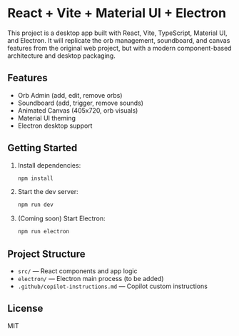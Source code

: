 # React + Vite + Material UI + Electron

This project is a desktop app built with React, Vite, TypeScript, Material UI, and Electron. It will replicate the orb management, soundboard, and canvas features from the original web project, but with a modern component-based architecture and desktop packaging.

## Features
- Orb Admin (add, edit, remove orbs)
- Soundboard (add, trigger, remove sounds)
- Animated Canvas (405x720, orb visuals)
- Material UI theming
- Electron desktop support

## Getting Started
1. Install dependencies:
   ```sh
   npm install
   ```
2. Start the dev server:
   ```sh
   npm run dev
   ```
3. (Coming soon) Start Electron:
   ```sh
   npm run electron
   ```

## Project Structure
- `src/` — React components and app logic
- `electron/` — Electron main process (to be added)
- `.github/copilot-instructions.md` — Copilot custom instructions

## License
MIT

